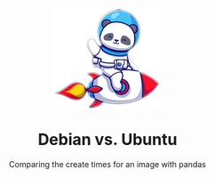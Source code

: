 <p align="center">
  <img align="center" src="./panda.png">
  <h1 align="center">Debian vs. Ubuntu </h1>
  <p align="center">Comparing the create times for an image with pandas</p>
</p>
